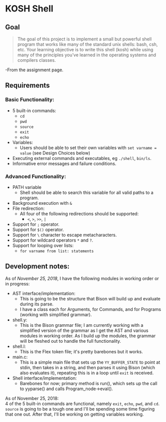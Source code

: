 # KOSH Shell

## Goal
>The goal of this project is to implement a small but powerful shell program that works like many of the standard unix shells: bash, csh, etc. Your learning objective is to write this shell (kosh) while using many of the principles you’ve learned in the operating systems and compilers classes.

-From the assignment page.

## Requirements
### Basic Functionality:
* 5 built-in commands:
    * `cd`
    * `pwd`
    * `source`
    * `exit`
    * `echo`
* Variables:
    * Users should be able to set their own variables with `set varname = value` (see Design Choices below)
* Executing external commands and executables, eg `./shell`, `bin/ls`. 
* Informative error messages and failure conditions. 
### Advanced Functionality:
* PATH variable 
	* Shell should be able to search this variable for all valid paths to a program.
* Background execution with `&`
* File redirection:
	* All four of the following redirections should be supported:
		* `<`, `>`, `>>`, `|`
* Support for `;` operator.
* Support for `$()` operator.
* Support for `\` character to escape metacharacters. 
* Support for wildcard operators `*` and `?`. 
* Support for looping over lists:
	* ```for varname from list: statements```

## Development notes: 
As of *November 25, 2018*, I have the following modules in working order or in progress:
* AST interface/implementation:
	* This is going to be the structure that Bison will build up and evaluate during its parse.
	* I have a class each for Arguments, for Commands, and for Programs (working with simplified grammar).
* shell.y:
	* This is the Bison grammar file; I am currently working with a simplified version of the grammar as I get the AST and various modules in working order. As I build up the modules, the grammar will be fleshed out to handle the full functionality.
* shell.l:
	* This is the Flex token file; it's pretty barebones but it works. 
* main.c:
	* This is a simple main file that sets up the `YY_BUFFER_STATE`	to point at stdin, then takes in a string, and then parses it using Bison (which also evaluates it), repeating this is in a loop until `exit` is received.
* Shell interface/implementation:
	* Barebones for now; primary method is run(), which sets up the call to yyparse() and calls Program_node->eval().

As of November 25, 2018:  
4 of the 5 built-in commands are functional, namely `exit`, `echo`, `pwd`, and `cd`. `source` is going to be a tough one and I'll be spending some time figuring that one out. After that, I'll be working on getting variables working. 
